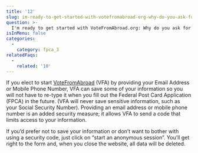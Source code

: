 ```yaml
---
title: '12'
slug: im-ready-to-get-started-with-votefromabroad-org-why-do-you-ask-for-my-email-address-or-mobile-phone-number-what-is-an-anonymous-session
question: >-
  I'm ready to get started with VoteFromAbroad.org: Why do you ask for my email address or mobile phone number? What is an "anonymous session"?
isInMenu: false
categories:
  - 
    category: fpca_3
relatedFaqs:
  - 
    related: '10'
---
```

If you elect to start [VoteFromAbroad](/) (VFA) by providing your Email Address or Mobile Phone Number, VFA can save some of your information so you will not have to re-type it when you fill out the Federal Post Card Application (FPCA) in the future. (VFA will never save sensitive information, such as your Social Security Number). Providing an email address or mobile phone number is an added security measure; it allows VFA to send a code that limits access to your information.

If you’d prefer not to save your information or don’t want to bother with using a security code, just click on “start an anonymous session”. You’ll get right to the form and, when you close the website, all data will be deleted.
